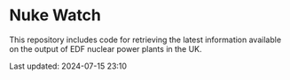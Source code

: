 # Nuke Watch

This repository includes code for retrieving the latest information available on the output of EDF nuclear power plants in the UK.

Last updated: 2024-07-15 23:10